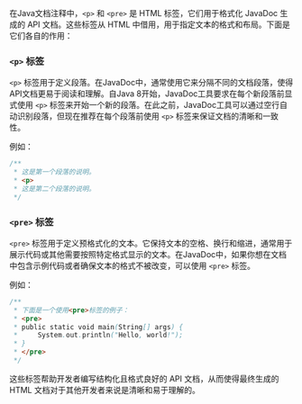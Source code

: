 在Java文档注释中，`<p>` 和 `<pre>` 是 HTML 标签，它们用于格式化 JavaDoc 生成的 API 文档。这些标签从 HTML 中借用，用于指定文本的格式和布局。下面是它们各自的作用：

### `<p>` 标签
`<p>` 标签用于定义段落。在JavaDoc中，通常使用它来分隔不同的文档段落，使得API文档更易于阅读和理解。自Java 8开始，JavaDoc工具要求在每个新段落前显式使用 `<p>` 标签来开始一个新的段落。在此之前，JavaDoc工具可以通过空行自动识别段落，但现在推荐在每个段落前使用 `<p>` 标签来保证文档的清晰和一致性。

例如：
```java
/**
 * 这是第一个段落的说明。
 * <p>
 * 这是第二个段落的说明。
 */
```

### `<pre>` 标签
`<pre>` 标签用于定义预格式化的文本。它保持文本的空格、换行和缩进，通常用于展示代码或其他需要按照特定格式显示的文本。在JavaDoc中，如果你想在文档中包含示例代码或者确保文本的格式不被改变，可以使用 `<pre>` 标签。

例如：
```java
/**
 * 下面是一个使用<pre>标签的例子：
 * <pre>
 * public static void main(String[] args) {
 *     System.out.println("Hello, world!");
 * }
 * </pre>
 */
```

这些标签帮助开发者编写结构化且格式良好的 API 文档，从而使得最终生成的 HTML 文档对于其他开发者来说是清晰和易于理解的。